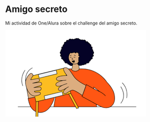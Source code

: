 # Amigo secreto

Mi actividad de One/Alura sobre el challenge del amigo secreto.

![alt text](./assets/image.png) 